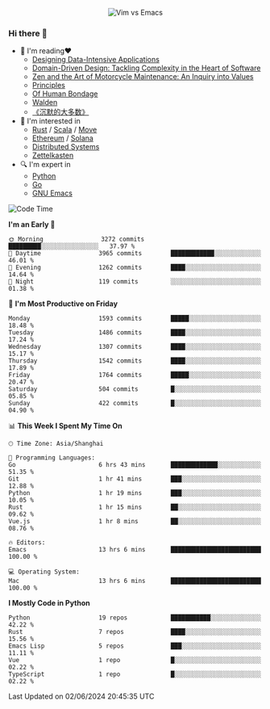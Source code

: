 <p align="center">
    <img src="https://gist.githubusercontent.com/coldnight/e696baffb094e71c96cb302118878eae/raw/40ea5053a6f66cc65f90f437e4173497da225958/banner.gif" alt="Vim vs Emacs" />
</p>

### Hi there 👋

- 📖 I'm reading❤️
    + [Designing Data-Intensive Applications](https://www.oreilly.com/library/view/designing-data-intensive-applications/9781491903063/)
    + [Domain-Driven Design: Tackling Complexity in the Heart of Software](https://www.dddcommunity.org/book/evans_2003/)
    + [Zen and the Art of Motorcycle Maintenance: An Inquiry into Values](https://en.wikipedia.org/wiki/Zen_and_the_Art_of_Motorcycle_Maintenance)
    + [Principles](https://www.principles.com/)
    + [Of Human Bondage](https://en.wikipedia.org/wiki/Of_Human_Bondage)
    + [Walden](https://en.wikipedia.org/wiki/Walden)
    + [《沉默的大多数》](https://en.wikipedia.org/wiki/Silent_majority)
- 🌱 I'm interested in
    + [Rust](https://www.rust-lang.org/) / [Scala](https://www.scala-lang.org/) / [Move](https://github.com/move-language/move/)
    + [Ethereum](https://ethereum.org/en/) / [Solana](https://solana.com/)
	+ [Distributed Systems](https://www.linuxzen.com/notes/topics/20200320174417_%E5%88%86%E5%B8%83%E5%BC%8F/)
	+ [Zettelkasten](https://www.linuxzen.com/notes/notes/20220120080920-slip_box/)
- 🔍 I'm expert in
    + [Python](https://www.python.org/)
    + [Go](https://go.dev/)
    + [GNU Emacs](https://www.gnu.org/software/emacs/)

<!--START_SECTION:waka-->
![Code Time](http://img.shields.io/badge/Code%20Time-2%2C907%20hrs%208%20mins-blue)

**I'm an Early 🐤** 

```text
🌞 Morning                3272 commits        █████████░░░░░░░░░░░░░░░░   37.97 % 
🌆 Daytime                3965 commits        ████████████░░░░░░░░░░░░░   46.01 % 
🌃 Evening                1262 commits        ████░░░░░░░░░░░░░░░░░░░░░   14.64 % 
🌙 Night                  119 commits         ░░░░░░░░░░░░░░░░░░░░░░░░░   01.38 % 
```
📅 **I'm Most Productive on Friday** 

```text
Monday                   1593 commits        █████░░░░░░░░░░░░░░░░░░░░   18.48 % 
Tuesday                  1486 commits        ████░░░░░░░░░░░░░░░░░░░░░   17.24 % 
Wednesday                1307 commits        ████░░░░░░░░░░░░░░░░░░░░░   15.17 % 
Thursday                 1542 commits        ████░░░░░░░░░░░░░░░░░░░░░   17.89 % 
Friday                   1764 commits        █████░░░░░░░░░░░░░░░░░░░░   20.47 % 
Saturday                 504 commits         █░░░░░░░░░░░░░░░░░░░░░░░░   05.85 % 
Sunday                   422 commits         █░░░░░░░░░░░░░░░░░░░░░░░░   04.90 % 
```


📊 **This Week I Spent My Time On** 

```text
🕑︎ Time Zone: Asia/Shanghai

💬 Programming Languages: 
Go                       6 hrs 43 mins       █████████████░░░░░░░░░░░░   51.35 % 
Git                      1 hr 41 mins        ███░░░░░░░░░░░░░░░░░░░░░░   12.88 % 
Python                   1 hr 19 mins        ███░░░░░░░░░░░░░░░░░░░░░░   10.05 % 
Rust                     1 hr 15 mins        ██░░░░░░░░░░░░░░░░░░░░░░░   09.62 % 
Vue.js                   1 hr 8 mins         ██░░░░░░░░░░░░░░░░░░░░░░░   08.76 % 

🔥 Editors: 
Emacs                    13 hrs 6 mins       █████████████████████████   100.00 % 

💻 Operating System: 
Mac                      13 hrs 6 mins       █████████████████████████   100.00 % 
```

**I Mostly Code in Python** 

```text
Python                   19 repos            ███████████░░░░░░░░░░░░░░   42.22 % 
Rust                     7 repos             ████░░░░░░░░░░░░░░░░░░░░░   15.56 % 
Emacs Lisp               5 repos             ███░░░░░░░░░░░░░░░░░░░░░░   11.11 % 
Vue                      1 repo              █░░░░░░░░░░░░░░░░░░░░░░░░   02.22 % 
TypeScript               1 repo              █░░░░░░░░░░░░░░░░░░░░░░░░   02.22 % 
```




 Last Updated on 02/06/2024 20:45:35 UTC
<!--END_SECTION:waka-->
